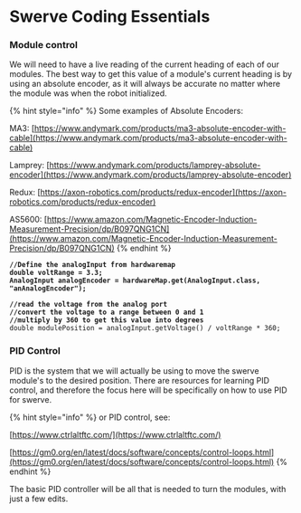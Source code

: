 # Swerve Coding Essentials

### Module control

We will need to have a live reading of the current heading of each of our modules. The best way to get this value of a module's current heading is by using an absolute encoder, as it will always be accurate no matter where the module was when the robot initialized.

{% hint style="info" %}
Some examples of Absolute Encoders:

MA3: [https://www.andymark.com/products/ma3-absolute-encoder-with-cable](https://www.andymark.com/products/ma3-absolute-encoder-with-cable)

Lamprey: [https://www.andymark.com/products/lamprey-absolute-encoder](https://www.andymark.com/products/lamprey-absolute-encoder)

Redux: [https://axon-robotics.com/products/redux-encoder](https://axon-robotics.com/products/redux-encoder)

AS5600: [https://www.amazon.com/Magnetic-Encoder-Induction-Measurement-Precision/dp/B097QNG1CN](https://www.amazon.com/Magnetic-Encoder-Induction-Measurement-Precision/dp/B097QNG1CN)
{% endhint %}

<pre class="language-java" data-line-numbers><code class="lang-java"><strong>//Define the analogInput from hardwaremap
</strong><strong>double voltRange = 3.3;
</strong><strong>AnalogInput analogEncoder = hardwareMap.get(AnalogInput.class, "anAnalogEncoder");
</strong><strong>
</strong><strong>//read the voltage from the analog port
</strong><strong>//convert the voltage to a range between 0 and 1
</strong><strong>//multiply by 360 to get this value into degrees
</strong>double modulePosition = analogInput.getVoltage() / voltRange * 360;</code></pre>

### PID Control

PID is the system that we will actually be using to move the swerve module's to the desired position. There are resources for learning PID control, and therefore the focus here will be specifically on how to use PID for swerve.&#x20;

{% hint style="info" %}
or PID control, see:&#x20;

[https://www.ctrlaltftc.com/](https://www.ctrlaltftc.com/)

[https://gm0.org/en/latest/docs/software/concepts/control-loops.html](https://gm0.org/en/latest/docs/software/concepts/control-loops.html)
{% endhint %}

The basic PID controller will be all that is needed to turn the modules, with just a few edits.
